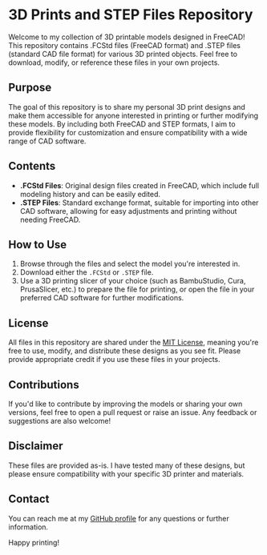 # 3D Prints and STEP Files Repository

Welcome to my collection of 3D printable models designed in FreeCAD! This repository contains .FCStd files (FreeCAD format) and .STEP files (standard CAD file format) for various 3D printed objects. Feel free to download, modify, or reference these files in your own projects.

## Purpose
The goal of this repository is to share my personal 3D print designs and make them accessible for anyone interested in printing or further modifying these models. By including both FreeCAD and STEP formats, I aim to provide flexibility for customization and ensure compatibility with a wide range of CAD software.

## Contents
- **.FCStd Files**: Original design files created in FreeCAD, which include full modeling history and can be easily edited.
- **.STEP Files**: Standard exchange format, suitable for importing into other CAD software, allowing for easy adjustments and printing without needing FreeCAD.

## How to Use
1. Browse through the files and select the model you're interested in.
2. Download either the `.FCStd` or `.STEP` file.
3. Use a 3D printing slicer of your choice (such as BambuStudio, Cura, PrusaSlicer, etc.) to prepare the file for printing, or open the file in your preferred CAD software for further modifications.

## License
All files in this repository are shared under the [MIT License](LICENSE), meaning you're free to use, modify, and distribute these designs as you see fit. Please provide appropriate credit if you use these files in your projects.

## Contributions
If you'd like to contribute by improving the models or sharing your own versions, feel free to open a pull request or raise an issue. Any feedback or suggestions are also welcome!

## Disclaimer
These files are provided as-is. I have tested many of these designs, but please ensure compatibility with your specific 3D printer and materials.

## Contact
You can reach me at my [GitHub profile](https://github.com/t0x3e8) for any questions or further information.

Happy printing!


